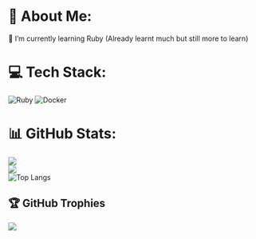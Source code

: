# 💫 About Me:
🌱 I’m currently learning Ruby (Already learnt much but still more to learn)


# 💻 Tech Stack:
![Ruby](https://img.shields.io/badge/ruby-%23CC342D.svg?style=for-the-badge&logo=ruby&logoColor=white) ![Docker](https://img.shields.io/badge/docker-%230db7ed.svg?style=for-the-badge&logo=docker&logoColor=white)
# 📊 GitHub Stats:
![](https://github-readme-stats.vercel.app/api?username=Neilbolly&theme=dark&hide_border=false&include_all_commits=false&count_private=false)<br/>
![](https://nirzak-streak-stats.vercel.app/?user=Neilbolly&theme=dark&hide_border=false)<br/>
![Top Langs](https://github-readme-stats.vercel.app/api/top-langs/?username=Neilbolly&langs_count=8)

## 🏆 GitHub Trophies
![](https://github-profile-trophy.vercel.app/?username=Neilbolly&theme=radical&no-frame=false&no-bg=true&margin-w=4)

<!-- Proudly created with GPRM ( https://gprm.itsvg.in ) -->
